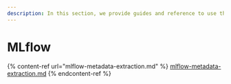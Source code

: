 ```yaml
---
description: In this section, we provide guides and reference to use the MLflow connector.
---
```


# MLflow

{% content-ref url="mlflow-metadata-extraction.md" %}
[mlflow-metadata-extraction.md](mlflow-metadata-extraction.md)
{% endcontent-ref %}
